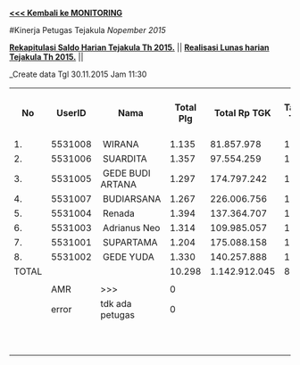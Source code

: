 **[<<< Kembali ke MONITORING](https://github.com/suriawan/Area-Bali-Utara/blob/master/TUSBUNG.md)**

#Kinerja Petugas Tejakula
_Nopember 2015_

**[Rekapitulasi Saldo Harian Tejakula Th 2015.](https://github.com/suriawan/Area-Bali-Utara/blob/master/SaldoHarian-Tejakula-2015.md)** || 
**[Realisasi Lunas harian Tejakula Th 2015.](https://github.com/suriawan/Area-Bali-Utara/blob/master/RealisasiLunas-Tjk-2015.md)** || 



_Create data Tgl 30.11.2015 Jam 11:30


<table><tbody><tr><th>No</th><th>UserID</th><th>Nama</th><th>Total Plg</th><th>Total Rp TGK</th><th>Target TGK</th><th>Realisasi Saldo TGK (Blm Lunas)</th><th>% Pencapaian Thd Target TGK</th><th>PK 2 Bln - Blm Lunas</th><th>PK 3 Bln - Blm Lunas</th></tr><tr><td>1.</td><td>5531008</td><td>&nbsp;WIRANA</td><td>1.135</td><td>81.857.978</td><td>1</td><td>481.106</td><td>-48110400%</td><td>0</td><td>0</td></tr><tr><td>2.</td><td>5531006</td><td>&nbsp;SUARDITA</td><td>1.357</td><td>97.554.259</td><td>1</td><td>371.754</td><td>-37175200%</td><td>0</td><td>0</td></tr><tr><td>3.</td><td>5531005</td><td>&nbsp;GEDE BUDI ARTANA</td><td>1.297</td><td>174.797.242</td><td>1</td><td>252.435</td><td>-25243300%</td><td>0</td><td>0</td></tr><tr><td>4.</td><td>5531007</td><td>&nbsp;BUDIARSANA</td><td>1.267</td><td>226.006.756</td><td>1</td><td>4.504.862</td><td>-450486000%</td><td>0</td><td>0</td></tr><tr><td>5.</td><td>5531004</td><td>&nbsp;Renada</td><td>1.394</td><td>137.364.707</td><td>1</td><td>1.191.386</td><td>-119138400%</td><td>0</td><td>0</td></tr><tr><td>6.</td><td>5531003</td><td>&nbsp;Adrianus Neo</td><td>1.314</td><td>109.985.057</td><td>1</td><td>0</td><td>200%</td><td>0</td><td>0</td></tr><tr><td>7.</td><td>5531001</td><td>&nbsp;SUPARTAMA</td><td>1.204</td><td>175.088.158</td><td>1</td><td>3.073.774</td><td>-307377200%</td><td>0</td><td>0</td></tr><tr><td>8.</td><td>5531002</td><td>&nbsp;GEDE YUDA</td><td>1.330</td><td>140.257.888</td><td>1</td><td>115.404</td><td>-11540200%</td><td>0</td><td>0</td></tr><tr><td>TOTAL</td><td> </td><td> </td><td>10.298</td><td>1.142.912.045</td><td>8</td><td>9.990.721</td><td>-124883813%</td><td>0</td><td>0</td></tr><tr><td> </td><td> </td><td> </td><td> </td><td> </td><td> </td><td> </td><td> </td><td> </td><td> </td></tr><tr><td> </td><td>AMR</td><td>&gt;&gt;&gt;</td><td>0</td><td> </td><td> </td><td> - </td><td> </td><td> </td><td> </td></tr><tr><td> </td><td>error</td><td>tdk ada petugas</td><td>0</td><td> </td><td> </td><td> - </td><td> </td><td>0</td><td>0</td></tr><tr><td> </td><td> </td><td> </td><td> </td><td> </td><td> </td><td> - </td><td> </td><td> </td><td> </td></tr><tr><td> </td><td> </td><td> </td><td> </td><td> </td><td> </td><td> </td><td> </td><td> </td><td> </td></tr><tr><td> </td><td> </td><td> </td><td> </td><td> </td><td> </td><td> 9.990.721 </td><td> </td><td> </td><td> </td></tr></tbody></table>
